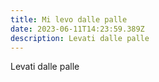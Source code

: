 ```yaml
---
title: Mi levo dalle palle
date: 2023-06-11T14:23:59.389Z
description: Levati dalle palle
---
```

Levati dalle palle